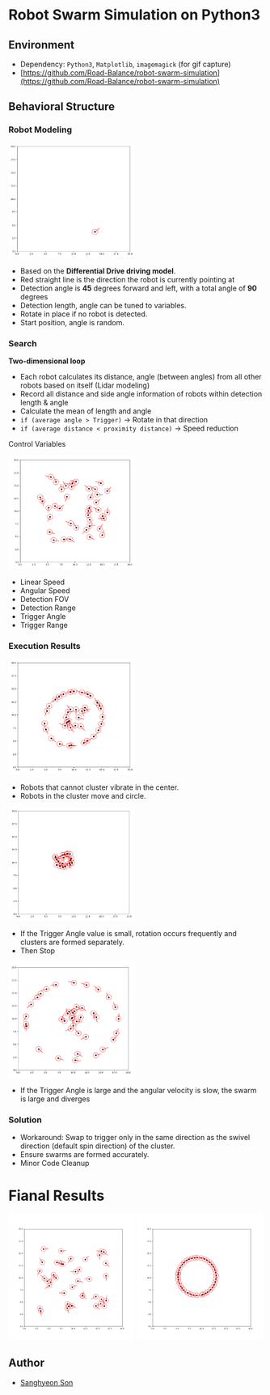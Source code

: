 # Robot Swarm Simulation on Python3

## Environment

- Dependency: `Python3`, `Matplotlib`, `imagemagick` (for gif capture)
- [https://github.com/Road-Balance/robot-swarm-simulation](https://github.com/Road-Balance/robot-swarm-simulation)

## Behavioral Structure

### Robot Modeling

<img  src="./images/Untitled.png" width="250"> 

- Based on the **Differential Drive driving model**.
- Red straight line is the direction the robot is currently pointing at
- Detection angle is **45** degrees forward and left, with a total angle of **90** degrees
- Detection length, angle can be tuned to variables.
- Rotate in place if no robot is detected.
- Start position, angle is random.


### Search

**Two-dimensional loop**

- Each robot calculates its distance, angle (between angles) from all other robots based on itself (Lidar modeling)
- Record all distance and side angle information of robots within detection length & angle
- Calculate the mean of length and angle
- `if (average angle > Trigger)` → Rotate in that direction
- `if (average distance < proximity distance)` → Speed reduction

Control Variables

<img  src="./images/Untitled%201.png" width="250"> 

- Linear Speed
- Angular Speed
- Detection FOV
- Detection Range
- Trigger Angle
- Trigger Range

### Execution Results

<img  src="./images/Untitled%202.png" width="250"> 

- Robots that cannot cluster vibrate in the center.
- Robots in the cluster move and circle.

<img  src="./images/Untitled%203.png" width="250"> 


- If the Trigger Angle value is small, rotation occurs frequently and clusters are formed separately.
- Then Stop

<img  src="./images/Untitled%204.png" width="250"> 

- If the Trigger Angle is large and the angular velocity is slow, the swarm is large and diverges

### Solution

- Workaround: Swap to trigger only in the same direction as the swivel direction (default spin direction) of the cluster.
- Ensure swarms are formed accurately.
- Minor Code Cleanup

# Fianal Results

<img  src="./images/animation_forming.gif" width="250"> 
<img  src="./images/animation_stable.gif" width="250"> 

## Author

* [Sanghyeon Son](https://github.com/ssh199898)